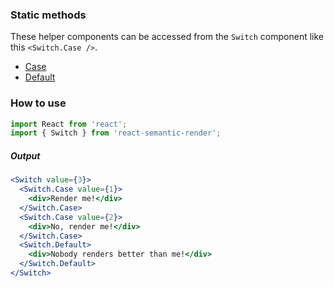 
### Static methods

These helper components can be accessed from the `Switch` component like this `<Switch.Case />`.

* [Case](#/SwitchCase)
* [Default](#/SwitchDefault)

### How to use

```jsx static
import React from 'react';
import { Switch } from 'react-semantic-render';
```

##### Output

```jsx
<Switch value={3}>
  <Switch.Case value={1}>
    <div>Render me!</div>
  </Switch.Case>
  <Switch.Case value={2}>
    <div>No, render me!</div>
  </Switch.Case>
  <Switch.Default>
    <div>Nobody renders better than me!</div>
  </Switch.Default>
</Switch>
```
